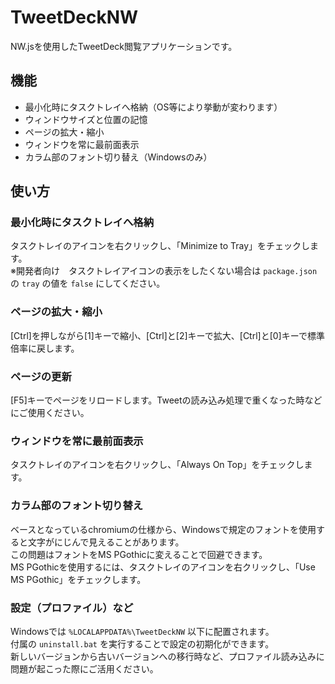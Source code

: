 # TweetDeckNW
NW.jsを使用したTweetDeck閲覧アプリケーションです。


## 機能
- 最小化時にタスクトレイへ格納（OS等により挙動が変わります）
- ウィンドウサイズと位置の記憶
- ページの拡大・縮小
- ウィンドウを常に最前面表示
- カラム部のフォント切り替え（Windowsのみ）


## 使い方
### 最小化時にタスクトレイへ格納
タスクトレイのアイコンを右クリックし、「Minimize to Tray」をチェックします。  
※開発者向け　タスクトレイアイコンの表示をしたくない場合は `package.json` の `tray` の値を `false` にしてください。

### ページの拡大・縮小
[Ctrl]を押しながら[1]キーで縮小、[Ctrl]と[2]キーで拡大、[Ctrl]と[0]キーで標準倍率に戻します。  

### ページの更新
[F5]キーでページをリロードします。Tweetの読み込み処理で重くなった時などにご使用ください。  

### ウィンドウを常に最前面表示
タスクトレイのアイコンを右クリックし、「Always On Top」をチェックします。  

### カラム部のフォント切り替え
ベースとなっているchromiumの仕様から、Windowsで規定のフォントを使用すると文字がにじんで見えることがあります。  
この問題はフォントをMS PGothicに変えることで回避できます。  
MS PGothicを使用するには、タスクトレイのアイコンを右クリックし、「Use MS PGothic」をチェックします。

### 設定（プロファイル）など
Windowsでは `%LOCALAPPDATA%\TweetDeckNW` 以下に配置されます。  
付属の `uninstall.bat` を実行することで設定の初期化ができます。  
新しいバージョンから古いバージョンへの移行時など、プロファイル読み込みに問題が起こった際にご活用ください。
